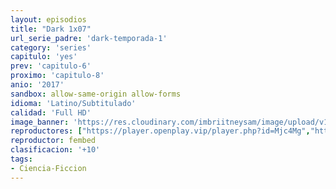 ```yaml
---
layout: episodios
title: "Dark 1x07"
url_serie_padre: 'dark-temporada-1'
category: 'series'
capitulo: 'yes'
prev: 'capitulo-6'
proximo: 'capitulo-8'
anio: '2017'
sandbox: allow-same-origin allow-forms
idioma: 'Latino/Subtitulado'
calidad: 'Full HD'
image_banner: 'https://res.cloudinary.com/imbriitneysam/image/upload/v1547164649/dark-banner-min.jpg'
reproductores: ["https://player.openplay.vip/player.php?id=Mjc4Mg","https://api.cuevana3.io/rr/gd.php?h=ek5lbm9xYWNrS0xJMVp5b21KREk0dFBLbjVkaHhkRGdrOG1jbnBpUnhhS1Z0SjZHcTdDVDFMYVVuR2Q2cGJIZW5MR3FpS25JdE1tNHRtQ2VyYmZadk42U3FadVkyUT09"]
reproductor: fembed
clasificacion: '+10'
tags:
- Ciencia-Ficcion
---
```












